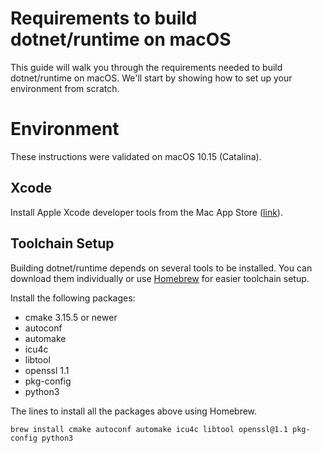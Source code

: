 Requirements to build dotnet/runtime on macOS
=====================

This guide will walk you through the requirements needed to build dotnet/runtime on macOS. We'll start by showing how to set up your environment from scratch.

Environment
===========

These instructions were validated on macOS 10.15 (Catalina).

Xcode
-----

Install Apple Xcode developer tools from the Mac App Store ([link](https://apps.apple.com/us/app/xcode/id497799835)).

Toolchain Setup
---------------

Building dotnet/runtime depends on several tools to be installed. You can download them individually or use [Homebrew](http://brew.sh) for easier toolchain setup.

Install the following packages:

- cmake 3.15.5 or newer
- autoconf
- automake
- icu4c
- libtool
- openssl 1.1
- pkg-config
- python3

The lines to install all the packages above using Homebrew.

```
brew install cmake autoconf automake icu4c libtool openssl@1.1 pkg-config python3
```
